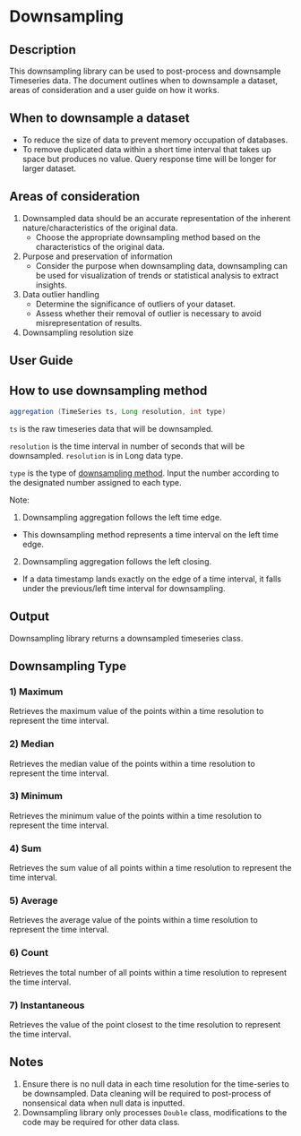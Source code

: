 # Downsampling
## Description
This downsampling library can be used to post-process and downsample Timeseries data. The document outlines when to downsample a dataset, areas of consideration and a user guide on how it works. 

## When to downsample a dataset
- To reduce the size of data to prevent memory occupation of databases.
- To remove duplicated data within a short time interval that takes up space but produces no value. Query response time will be longer for larger dataset.

## Areas of consideration
1) Downsampled data should be an accurate representation of the inherent nature/characteristics of the original data. 
   - Choose the appropriate downsampling method based on the characteristics of the original data.
2) Purpose and preservation of information
   - Consider the purpose when downsampling data, downsampling can be used for visualization of trends or statistical analysis to extract insights.
3) Data outlier handling
   - Determine the significance of outliers of your dataset. 
   - Assess whether their removal of outlier is necessary to avoid misrepresentation of results.
4) Downsampling resolution size

## User Guide

## How to use downsampling method
``` java
aggregation (TimeSeries ts, Long resolution, int type)
```
`ts` is the raw timeseries data that will be downsampled.

`resolution` is the time interval in number of seconds that will be downsampled. `resolution` is in Long data type. 

`type` is the type of [downsampling method](#Downsampling-Type). Input the number according to the designated number assigned to each type. 

Note:
1) Downsampling aggregation follows the left time edge.
- This downsampling method represents a time interval on the left time edge.
2) Downsampling aggregation follows the left closing.
- If a data timestamp lands exactly on the edge of a time interval, it falls under the previous/left time interval for downsampling.

## Output
Downsampling library returns a downsampled timeseries class.






## Downsampling Type
### 1) Maximum
Retrieves the maximum value of the points within a time resolution to represent the time interval. 
### 2) Median
Retrieves the median value of the points within a time resolution to represent the time interval.
### 3) Minimum
Retrieves the minimum value of the points within a time resolution to represent the time interval.
### 4) Sum 
Retrieves the sum value of all points within a time resolution to represent the time interval.
### 5) Average
Retrieves the average value of the points within a time resolution to represent the time interval.
### 6) Count
Retrieves the total number of all points within a time resolution to represent the time interval.
### 7) Instantaneous
Retrieves the value of the point closest to the time resolution to represent the time interval.




## Notes 
1) Ensure there is no null data in each time resolution for the time-series to be downsampled. Data cleaning will be required to post-process of nonsensical data when null data is inputted. 
2) Downsampling library only processes `Double` class, modifications to the code may be required for other data class. 